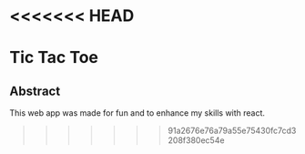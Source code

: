 <<<<<<< HEAD
=======
# Tic Tac Toe

## Abstract
This web app was made for fun and to enhance my skills with react.
>>>>>>> 91a2676e76a79a55e75430fc7cd3208f380ec54e
